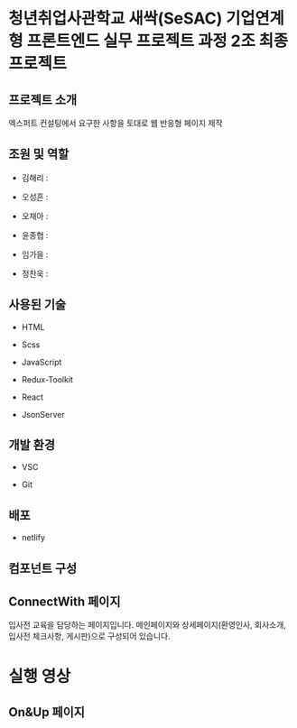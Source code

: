 # 청년취업사관학교 새싹(SeSAC) 기업연계형 프론트엔드 실무 프로젝트 과정 2조 최종프로젝트
## 프로젝트 소개
 엑스퍼트 컨설팅에서 요구한 사항을 토대로 웹 반응형 페이지 제작
## 조원 및 역할
- 김해리 :

- 오성흔 :

- 오채아 :

- 윤종협 :

- 임가을 :

- 정찬욱 : 

## 사용된 기술
 - HTML
 
 - Scss
 
 - JavaScript
 
 - Redux-Toolkit

 - React

- JsonServer
 
 ## 개발 환경
 - VSC
 
 - Git

## 배포
- netlify

## 컴포넌트 구성

## ConnectWith 페이지
입사전 교육을 담당하는 페이지입니다.
메인페이지와 상세페이지(환영인사, 회사소개, 입사전 체크사항, 게시판)으로 구성되어 있습니다.
 # 실행 영상
## On&Up 페이지

